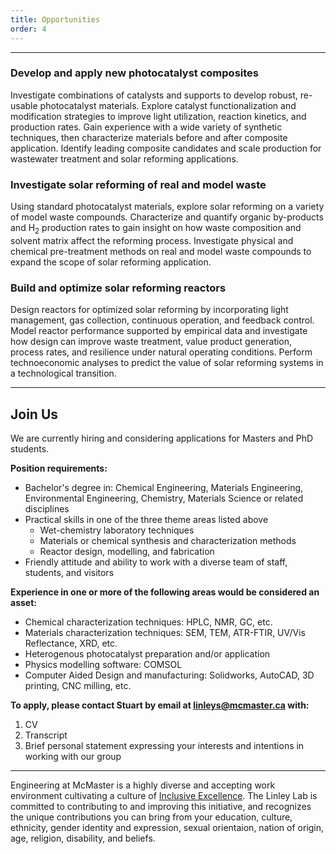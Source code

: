 ```yaml
---
title: Opportunities
order: 4
---
```


-------------

### Develop and apply new photocatalyst composites

Investigate combinations of catalysts and supports to develop robust, re-usable photocatalyst materials. Explore catalyst
functionalization and modification strategies to improve light utilization, reaction kinetics, and production rates.
Gain experience with a wide variety of synthetic techniques, then characterize materials before and after composite
application. Identify leading composite candidates and scale production for wastewater treatment and solar reforming applications.

### Investigate solar reforming of real and model waste

Using standard photocatalyst materials, explore solar reforming on a variety of model waste compounds. Characterize and quantify
organic by-products and H<sub>2</sub> production rates to gain insight on how waste composition and solvent matrix affect the
reforming process. Investigate physical and chemical pre-treatment methods on real and model waste compounds to expand the
scope of solar reforming application.

### Build and optimize solar reforming reactors

Design reactors for optimized solar reforming by incorporating light management, gas collection, continuous operation, and 
feedback control. Model reactor performance supported by empirical data and investigate how design can improve waste treatment,
value product generation, process rates, and resilience under natural operating conditions. Perform technoeconomic analyses to
predict the value of solar reforming systems in a technological transition.

---------------

## Join Us

We are currently hiring and considering applications for Masters and PhD students.

**Position requirements:**
- Bachelor's degree in: Chemical Engineering, Materials Engineering, Environmental Engineering, Chemistry, Materials Science or related disciplines
- Practical skills in one of the three theme areas listed above
  - Wet-chemistry laboratory techniques
  - Materials or chemical synthesis and characterization methods
  - Reactor design, modelling, and fabrication
- Friendly attitude and ability to work with a diverse team of staff, students, and visitors

**Experience in one or more of the following areas would be considered an asset:**
- Chemical characterization techniques: HPLC, NMR, GC, etc.
- Materials characterization techniques: SEM, TEM, ATR-FTIR, UV/Vis Reflectance, XRD, etc.
- Heterogenous photocatalyst preparation and/or application
- Physics modelling software: COMSOL
- Computer Aided Design and manufacturing: Solidworks, AutoCAD, 3D printing, CNC milling, etc.

**To apply, please contact Stuart by email at [linleys@mcmaster.ca](mailto:linleys@mcmaster.ca) with:**
1. CV
2. Transcript
3. Brief personal statement expressing your interests and intentions in working with our group

------------------

Engineering at McMaster is a highly diverse and accepting work environment cultivating a culture of [Inclusive Excellence](https://www.eng.mcmaster.ca/about/faculty-recruitment/diversity-and-inclusion/).
The Linley Lab is committed to contributing to and improving this initiative, and recognizes the unique contributions you can
bring from your education, culture, ethnicity, gender identity and expression, sexual orientaion, nation of origin,
age, religion, disability, and beliefs.
